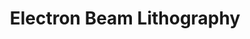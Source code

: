 ---
style: style1
image_path: /images/scanning/lithography.jpg
path: generic.html 
link_path: /portfolio_posts/sem/ebl.html
title: Electron Beam Lithography
caption: Electron Beam Lithography
---